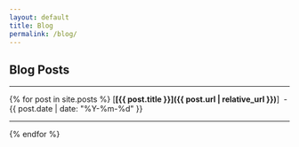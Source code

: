 ```yaml
---
layout: default
title: Blog
permalink: /blog/
---
```

**Blog Posts**
---

---

{% for post in site.posts %}
[**[{{ post.title }}]({{ post.url | relative_url }})**] &nbsp;-&nbsp; {{ post.date | date: "%Y-%m-%d" }}

---

{% endfor %} 